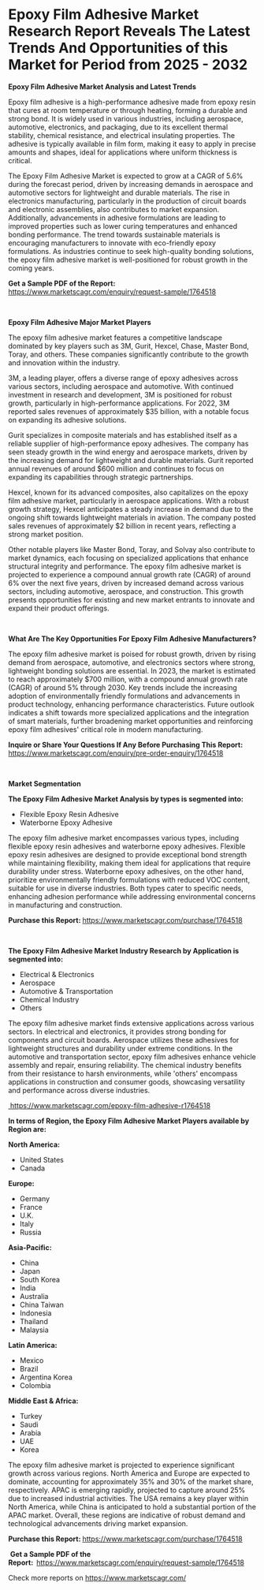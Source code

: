 <p><h1>Epoxy Film Adhesive Market Research Report Reveals The Latest Trends And Opportunities of this Market for Period from 2025 - 2032</h1></p><p><strong>Epoxy Film Adhesive Market Analysis and Latest Trends</strong></p>
<p><p>Epoxy film adhesive is a high-performance adhesive made from epoxy resin that cures at room temperature or through heating, forming a durable and strong bond. It is widely used in various industries, including aerospace, automotive, electronics, and packaging, due to its excellent thermal stability, chemical resistance, and electrical insulating properties. The adhesive is typically available in film form, making it easy to apply in precise amounts and shapes, ideal for applications where uniform thickness is critical.</p><p>The Epoxy Film Adhesive Market is expected to grow at a CAGR of 5.6% during the forecast period, driven by increasing demands in aerospace and automotive sectors for lightweight and durable materials. The rise in electronics manufacturing, particularly in the production of circuit boards and electronic assemblies, also contributes to market expansion. Additionally, advancements in adhesive formulations are leading to improved properties such as lower curing temperatures and enhanced bonding performance. The trend towards sustainable materials is encouraging manufacturers to innovate with eco-friendly epoxy formulations. As industries continue to seek high-quality bonding solutions, the epoxy film adhesive market is well-positioned for robust growth in the coming years.</p></p>
<p><strong>Get a Sample PDF of the Report:&nbsp;</strong> <a href="https://www.marketscagr.com/enquiry/request-sample/1764518?utm_campaign=1868&utm_medium=2&utm_source=Github&utm_content=ia&utm_term=30012025&utm_id=epoxy-film-adhesive">https://www.marketscagr.com/enquiry/request-sample/1764518</a></p>
<p>&nbsp;</p>
<p><strong>Epoxy Film Adhesive Major Market Players</strong></p>
<p><p>The epoxy film adhesive market features a competitive landscape dominated by key players such as 3M, Gurit, Hexcel, Chase, Master Bond, Toray, and others. These companies significantly contribute to the growth and innovation within the industry.</p><p>3M, a leading player, offers a diverse range of epoxy adhesives across various sectors, including aerospace and automotive. With continued investment in research and development, 3M is positioned for robust growth, particularly in high-performance applications. For 2022, 3M reported sales revenues of approximately $35 billion, with a notable focus on expanding its adhesive solutions.</p><p>Gurit specializes in composite materials and has established itself as a reliable supplier of high-performance epoxy adhesives. The company has seen steady growth in the wind energy and aerospace markets, driven by the increasing demand for lightweight and durable materials. Gurit reported annual revenues of around $600 million and continues to focus on expanding its capabilities through strategic partnerships.</p><p>Hexcel, known for its advanced composites, also capitalizes on the epoxy film adhesive market, particularly in aerospace applications. With a robust growth strategy, Hexcel anticipates a steady increase in demand due to the ongoing shift towards lightweight materials in aviation. The company posted sales revenues of approximately $2 billion in recent years, reflecting a strong market position.</p><p>Other notable players like Master Bond, Toray, and Solvay also contribute to market dynamics, each focusing on specialized applications that enhance structural integrity and performance. The epoxy film adhesive market is projected to experience a compound annual growth rate (CAGR) of around 6% over the next five years, driven by increased demand across various sectors, including automotive, aerospace, and construction. This growth presents opportunities for existing and new market entrants to innovate and expand their product offerings.</p></p>
<p>&nbsp;</p>
<p><strong>What Are The Key Opportunities For Epoxy Film Adhesive Manufacturers?</strong></p>
<p><p>The epoxy film adhesive market is poised for robust growth, driven by rising demand from aerospace, automotive, and electronics sectors where strong, lightweight bonding solutions are essential. In 2023, the market is estimated to reach approximately $700 million, with a compound annual growth rate (CAGR) of around 5% through 2030. Key trends include the increasing adoption of environmentally friendly formulations and advancements in product technology, enhancing performance characteristics. Future outlook indicates a shift towards more specialized applications and the integration of smart materials, further broadening market opportunities and reinforcing epoxy film adhesives' critical role in modern manufacturing.</p></p>
<p><strong>Inquire or Share Your Questions If Any Before Purchasing This Report:</strong> <a href="https://www.marketscagr.com/enquiry/pre-order-enquiry/1764518?utm_campaign=1868&utm_medium=2&utm_source=Github&utm_content=ia&utm_term=30012025&utm_id=epoxy-film-adhesive">https://www.marketscagr.com/enquiry/pre-order-enquiry/1764518</a></p>
<p>&nbsp;</p>
<p><strong>Market Segmentation</strong></p>
<p><strong>The Epoxy Film Adhesive Market Analysis by types is segmented into:</strong></p>
<p><ul><li>Flexible Epoxy Resin Adhesive</li><li>Waterborne Epoxy Adhesive</li></ul></p>
<p><p>The epoxy film adhesive market encompasses various types, including flexible epoxy resin adhesives and waterborne epoxy adhesives. Flexible epoxy resin adhesives are designed to provide exceptional bond strength while maintaining flexibility, making them ideal for applications that require durability under stress. Waterborne epoxy adhesives, on the other hand, prioritize environmentally friendly formulations with reduced VOC content, suitable for use in diverse industries. Both types cater to specific needs, enhancing adhesion performance while addressing environmental concerns in manufacturing and construction.</p></p>
<p><strong>Purchase this Report:&nbsp;</strong><a href="https://www.marketscagr.com/purchase/1764518?utm_campaign=1868&utm_medium=2&utm_source=Github&utm_content=ia&utm_term=30012025&utm_id=epoxy-film-adhesive">https://www.marketscagr.com/purchase/1764518</a></p>
<p>&nbsp;</p>
<p><strong>The Epoxy Film Adhesive Market Industry Research by Application is segmented into:</strong></p>
<p><ul><li>Electrical & Electronics</li><li>Aerospace</li><li>Automotive & Transportation</li><li>Chemical Industry</li><li>Others</li></ul></p>
<p><p>The epoxy film adhesive market finds extensive applications across various sectors. In electrical and electronics, it provides strong bonding for components and circuit boards. Aerospace utilizes these adhesives for lightweight structures and durability under extreme conditions. In the automotive and transportation sector, epoxy film adhesives enhance vehicle assembly and repair, ensuring reliability. The chemical industry benefits from their resistance to harsh environments, while 'others' encompass applications in construction and consumer goods, showcasing versatility and performance across diverse industries.</p></p>
<p><a href="https://www.marketscagr.com/epoxy-film-adhesive-r1764518?utm_campaign=1868&utm_medium=2&utm_source=Github&utm_content=ia&utm_term=30012025&utm_id=epoxy-film-adhesive">&nbsp;https://www.marketscagr.com/epoxy-film-adhesive-r1764518</a></p>
<p><strong>In terms of Region, the Epoxy Film Adhesive Market Players available by Region are:</strong></p>
<p>
    <p> <strong> North America: </strong>
        <ul>
            <li>United States</li>
            <li>Canada</li>
        </ul>
        </p> 
    <p> <strong> Europe: </strong>
        <ul>
            <li>Germany</li>
            <li>France</li>
            <li>U.K.</li>
            <li>Italy</li>
            <li>Russia</li>
        </ul>
        </p> 
    <p> <strong> Asia-Pacific: </strong>
        <ul>
            <li>China</li>
            <li>Japan</li>
            <li>South Korea</li>
            <li>India</li>
            <li>Australia</li>
            <li>China Taiwan</li>
            <li>Indonesia</li>
            <li>Thailand</li>
            <li>Malaysia</li>
        </ul>
        </p> 
    <p> <strong> Latin America: </strong>
        <ul>
            <li>Mexico</li>
            <li>Brazil</li>
            <li>Argentina Korea</li>
            <li>Colombia</li>
        </ul>
        </p> 
    <p> <strong> Middle East & Africa: </strong>
        <ul>
            <li>Turkey</li>
            <li>Saudi</li>
            <li>Arabia</li>
            <li>UAE</li>
            <li>Korea</li>
        </ul>
    </p>
    </p>
<p><p>The epoxy film adhesive market is projected to experience significant growth across various regions. North America and Europe are expected to dominate, accounting for approximately 35% and 30% of the market share, respectively. APAC is emerging rapidly, projected to capture around 25% due to increased industrial activities. The USA remains a key player within North America, while China is anticipated to hold a substantial portion of the APAC market. Overall, these regions are indicative of robust demand and technological advancements driving market expansion.</p></p>
<p><strong>Purchase this Report: </strong><a href="https://www.marketscagr.com/purchase/1764518?utm_campaign=1868&utm_medium=2&utm_source=Github&utm_content=ia&utm_term=30012025&utm_id=epoxy-film-adhesive">https://www.marketscagr.com/purchase/1764518</a></p>
<p>&nbsp;<strong>Get a Sample PDF of the Report:&nbsp;&nbsp;</strong><a href="https://www.marketscagr.com/enquiry/request-sample/1764518?utm_campaign=1868&utm_medium=2&utm_source=Github&utm_content=ia&utm_term=30012025&utm_id=epoxy-film-adhesive">https://www.marketscagr.com/enquiry/request-sample/1764518</a></p>
<p><strong></strong></p>
<p>Check more reports on <a href="https://www.marketscagr.com/?utm_campaign=1868&utm_medium=2&utm_source=Github&utm_content=ia&utm_term=30012025&utm_id=epoxy-film-adhesive">https://www.marketscagr.com/</a></p>